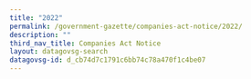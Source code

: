 ```yaml
---
title: "2022"
permalink: /government-gazette/companies-act-notice/2022/
description: ""
third_nav_title: Companies Act Notice
layout: datagovsg-search
datagovsg-id: d_cb74d7c1791c6bb74c78a470f1c4be07
---
```

